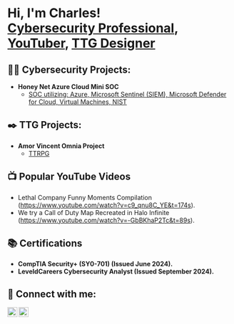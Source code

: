 <h1>Hi, I'm Charles! <br/><a href="https://www.linkedin.com/in/charlesluhmann/">Cybersecurity Professional</a>, <a href="https://www.youtube.com/@justrecklessproductions">YouTuber</a>, <a href="https://locrian-menu-33c.notion.site/M-VI-M-I-f1ba0da174184dc7bae5612a0908322a">TTG Designer</a></h1>

<h2>👨‍💻 Cybersecurity Projects:</h2>

- <b>Honey Net Azure Cloud Mini SOC </b>
  - [SOC utilizing: Azure, Microsoft Sentinel (SIEM), Microsoft Defender for Cloud, Virtual Machines, NIST](https://github.com/CharlesLuhmann/Honey-Net-Cloud-SOC)

<h2>✒️ TTG Projects:</h2>

- <b>Amor Vincent Omnia Project </b>
  - [TTRPG](https://locrian-menu-33c.notion.site/M-VI-M-I-f1ba0da174184dc7bae5612a0908322a)

<h2>📺 Popular YouTube Videos</h2>

- Lethal Company Funny Moments Compilation (https://www.youtube.com/watch?v=c9_qnu8C_YE&t=174s).
- We try a Call of Duty Map Recreated in Halo Infinite (https://www.youtube.com/watch?v=-GbBKhaP2Tc&t=89s).

<h2>📚 Certifications</h2>

- <b>CompTIA Security+ (SY0-701) (Issued June 2024).
- <b>LeveldCareers Cybersecurity Analyst (Issued September 2024).

<h2> 🤳 Connect with me:</h2>

[<img align="left" alt="JoshMadakor | YouTube" width="22px" src="https://cdn.jsdelivr.net/npm/simple-icons@v3/icons/youtube.svg" />][youtube]
[<img align="left" alt="JoshMadakor | LinkedIn" width="22px" src="https://cdn.jsdelivr.net/npm/simple-icons@v3/icons/linkedin.svg" />][linkedin]

[youtube]: https://www.youtube.com/@justrecklessproductions
[linkedin]: https://linkedin.com/in/joshmadakor

<!--
**joshmadakor1/joshmadakor1** is a ✨ _special_ ✨ repository because its `README.md` (this file) appears on your GitHub profile.

Here are some ideas to get you started:

- 🔭 I’m currently working on ...
- 🌱 I’m currently learning ...
- 👯 I’m looking to collaborate on ...
- 🤔 I’m looking for help with ...
- 💬 Ask me about ...
- 📫 How to reach me: ...
- 😄 Pronouns: ...
- ⚡ Fun fact: ...
-->
